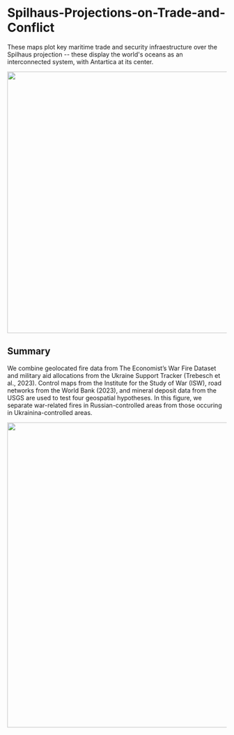 # Spilhaus-Projections-on-Trade-and-Conflict

These maps plot key maritime trade and security infraestructure over the Spilhaus projection -- these display the world's oceans as an interconnected system, with Antartica at its center. 


 <p align="center">
  <img src="spilhaus_map_1" width="600"/>
</p>

## Summary
We combine geolocated fire data from The Economist’s War Fire Dataset and military aid allocations from the Ukraine Support Tracker (Trebesch et al., 2023). Control maps from the Institute for the Study of War (ISW), road networks from the World Bank (2023), and mineral deposit data from the USGS are used to test four geospatial hypotheses. In this figure, we separate war-related fires in Russian-controlled areas from those occuring in Ukrainina-controlled areas. 

<p align="center">
  <img src="spilhaus_map_2" width="700"/>
</p>
